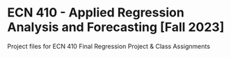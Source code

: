# ECN 410 - Applied Regression Analysis and Forecasting [Fall 2023]

Project files for ECN 410 Final Regression Project & Class Assignments
